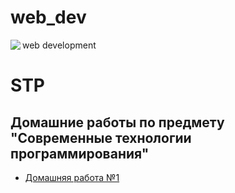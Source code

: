 # web_dev
 web development
<img src=https://i.pinimg.com/originals/2d/9c/0e/2d9c0e29263f8457238de59ab7cef29d.jpg width=auto height=auto align="left"/>

# STP
## Домашние работы по предмету "Современные технологии программирования"

* [Домашняя работа №1]() 
